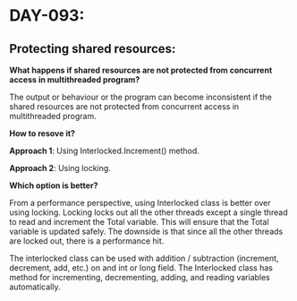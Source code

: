 # DAY-093:

## Protecting shared resources:

**What happens if shared resources are not protected from concurrent access in multithreaded program?**

The output or behaviour or the program can become inconsistent if the shared resources are not protected from concurrent access in multithreaded program.

**How to resove it?**

**Approach 1**: Using Interlocked.Increment() method.

**Approach 2**: Using locking.

**Which option is better?**

From a performance perspective, using Interlocked class is better over using locking. Locking locks out all the other threads except a single thread to read and increment the Total variable. This will ensure that the Total variable is updated safely. The downside is that since all the other threads are locked out, there is a performance hit.

The interlocked class can be used with addition / subtraction (increment, decrement, add, etc.) on and int or long field. The Interlocked class has method for incrementing, decrementing, adding, and reading variables automatically.